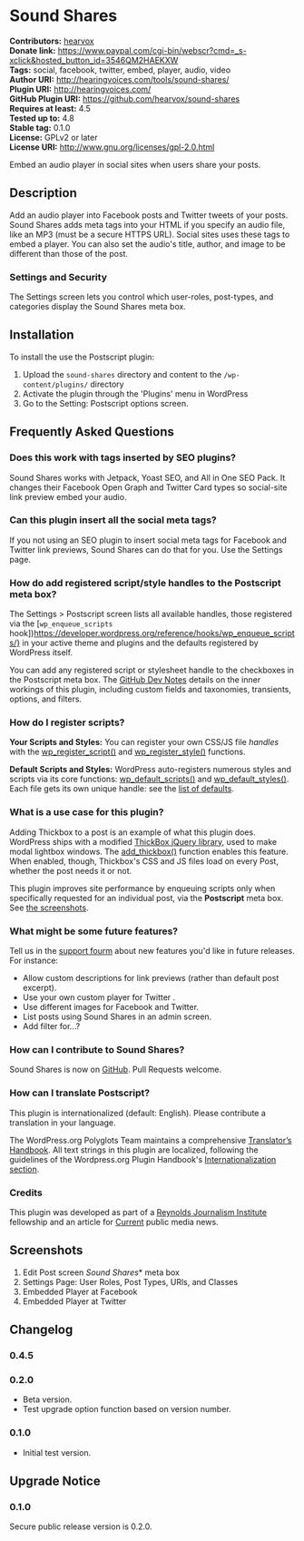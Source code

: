 # Sound Shares #
**Contributors:** [hearvox](https://profiles.wordpress.org/hearvox)  
**Donate link:** https://www.paypal.com/cgi-bin/webscr?cmd=_s-xclick&hosted_button_id=3546QM2HAEKXW  
**Tags:** social, facebook, twitter, embed, player, audio, video  
**Author URI:** http://hearingvoices.com/tools/sound-shares/  
**Plugin URI:** http://hearingvoices.com/  
**GitHub Plugin URI:** https://github.com/hearvox/sound-shares  
**Requires at least:** 4.5  
**Tested up to:** 4.8  
**Stable tag:** 0.1.0  
**License:** GPLv2 or later  
**License URI:** http://www.gnu.org/licenses/gpl-2.0.html  

Embed an audio player in social sites when users share your posts.

## Description ##

Add an audio player into Facebook posts and Twitter tweets of your posts. Sound Shares adds meta tags into your HTML if you specify an audio file, like an MP3 (must be a secure HTTPS URL). Social sites uses these tags to embed a player. You can also set the audio's title, author, and image to be different than those of the post.

### Settings and Security ###

The Settings screen lets you control which user-roles, post-types, and categories display the Sound Shares meta box.

## Installation ##

To install the use the Postscript plugin:

1. Upload the `sound-shares` directory and content to the `/wp-content/plugins/` directory
2. Activate the plugin through the 'Plugins' menu in WordPress
3. Go to the Setting: Postscript options screen.

## Frequently Asked Questions ##

### Does this work with tags inserted by SEO plugins? ###
Sound Shares works with Jetpack, Yoast SEO, and All in One SEO Pack. It changes their Facebook Open Graph and Twitter Card types so social-site link preview embed your audio.

### Can this plugin insert all the social meta tags? ###
If you not using an SEO plugin to insert social meta tags for Facebook and Twitter link previews, Sound Shares can do that for you. Use the Settings page.
### How do add registered script/style handles to the Postscript meta box? ###
The Settings &gt; Postscript screen lists all available handles, those registered via the [`wp_enqueue_scripts` hook])https://developer.wordpress.org/reference/hooks/wp_enqueue_scripts/} in your active theme and plugins and the defaults registered by WordPress itself.

You can add any registered script or stylesheet handle to the checkboxes in the Postscript meta box. The [GitHub Dev Notes](https://github.com/hearvox/postscript#dev-notes) details on the inner workings of this plugin, including custom fields and taxonomies, transients, options, and filters.

### How do I register scripts? ###
**Your Scripts and Styles:** You can register your own CSS/JS file *handles* with the [wp_register_script()](https://developer.wordpress.org/reference/functions/wp_register_script/) and [wp_register_style()](https://developer.wordpress.org/reference/functions/wp_register_style/) functions.

**Default Scripts and Styles:** WordPress auto-registers numerous styles and scripts via its core functions: [wp_default_scripts()](https://developer.wordpress.org/reference/functions/wp_default_scripts/) and [wp_default_styles()](https://developer.wordpress.org/reference/functions/wp_default_styles/). Each file gets its own unique handle: see the [list of defaults](https://developer.wordpress.org/reference/functions/wp_enqueue_script/#defaults).

### What is a use case for this plugin? ###
Adding Thickbox to a post is an example of what this plugin does. WordPress ships with a modified [ThickBox jQuery library](https://codex.wordpress.org/Javascript_Reference/ThickBox), used to make modal lightbox windows. The [add_thickbox()](https://developer.wordpress.org/reference/functions/add_thickbox/) function enables this feature. When enabled, though, Thickbox's CSS and JS files load on every Post, whether the post needs it or not.

This plugin improves site performance by enqueuing scripts only when specifically requested for an individual post, via the **Postscript** meta box. See [the screenshots](https://wordpress.org/plugins/postscript/screenshots/).

### What might be some future features? ###

Tell us in the [support fourm](https://wordpress.org/support/plugin/sound-shares) about new features you'd like in future releases. For instance:
* Allow custom descriptions for link previews (rather than default post excerpt).
* Use your own custom player for Twitter .
* Use different images for Facebook and Twitter.
* List posts using Sound Shares in an admin screen.
* Add filter for...?

### How can I contribute to Sound Shares? ###

Sound Shares is now on [GitHub](https://github.com/hearvox/sound-shares). Pull Requests welcome.

### How can I translate Postscript? ###
This plugin is internationalized (default: English). Please contribute a translation in your language.

The WordPress.org Polyglots Team maintains a comprehensive [Translator’s Handbook](https://make.wordpress.org/polyglots/handbook/). All text strings in this plugin are localized, following the guidelines of the Wordpress.org Plugin Handbook's [Internationalization section](https://developer.wordpress.org/plugins/internationalization/).

### Credits ###
This plugin was developed as part of a [Reynolds Journalism Institute](https://www.rjionline.org) fellowship and an article for [Current](https://current.org) public media news.

## Screenshots ##

1. Edit Post screen *Sound Shares** meta box
2. Settings Page: User Roles, Post Types, URls, and Classes
3. Embedded Player at Facebook
4. Embedded Player at Twitter

## Changelog ##

### 0.4.5 ###
### 0.2.0
* Beta version.
* Test upgrade option function based on version number.

### 0.1.0
* Initial test version.

## Upgrade Notice ##

### 0.1.0 ###
Secure public release version is 0.2.0.

